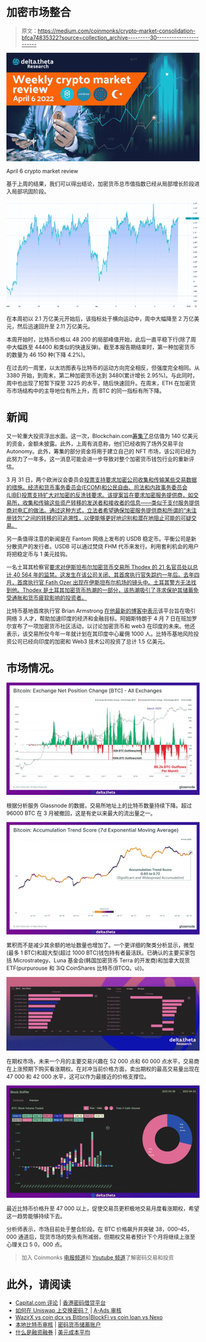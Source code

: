# 加密市场整合

> 原文：<https://medium.com/coinmonks/crypto-market-consolidation-bfca74835322?source=collection_archive---------30----------------------->

![](img/7e8d6d23fc8d4458b8f1874521646692.png)

April 6 crypto market review

基于上周的结果，我们可以得出结论，加密货币总市值指数已经从局部增长阶段进入局部巩固阶段。

![](img/9d5d937d82f91bd8b4d6708141b9739d.png)

在本周初以 2.1 万亿美元开始后，该指标处于横向运动中，周中大幅降至 2 万亿美元，然后迅速回升至 2.11 万亿美元。

本周开始时，比特币价格以 48 200 的局部峰值开始，此后一直平稳下行(除了周中大幅跌至 44400 和类似的快速反弹)。截至本报告期结束时，第一种加密货币的数量为 46 150 种(下降 4.2%)。

在过去的一周里，以太坊图表与比特币的运动方向完全相反，但强度完全相同。从 3380 开始，到周末，第二种加密货币达到 3480(累计增长 2.95%)。与此同时，周中也出现了短暂下探至 3225 的水平，随后快速回升。在周末，ETH 在加密货币市场结构中的主导地位有所上升，而 BTC 的同一指标有所下降。

# 新闻

又一轮重大投资浮出水面。这一次，Blockchain.com[筹集了](https://www.bloomberg.com/news/articles/2022-03-30/blockchain-com-in-talks-for-new-funding-at-14-billion-valuation)总估值为 140 亿美元的资金，金额未披露。此外，上周有消息称，他们已经收购了场外交易平台 Autonomy。此外，筹集的部分资金将用于建立自己的 NFT 市场，该公司已经为此努力了一年多。这一消息可能会进一步导致对整个加密货币钱包行业的重新评估。

3 月 31 日，两个欧洲议会委员会[投票支持要求加密公司收集和传输某些交易数据的措施。经济和货币事务委员会(ECOM)和公民自由、司法和内政事务委员会(LIBE)投票支持扩大对加密的反洗钱要求。该提案旨在要求加密服务提供商，如交易所，收集和传输这些资产转移的发送者和接收者的信息——类似于支付服务提供商对电汇的做法。通过这种方式，立法者希望确保加密服务提供商和所谓的“未注册钱包”之间的转移的可追溯性，以便能够更好地识别和潜在地阻止可能的可疑交易。](https://www.theblockcrypto.com/linked/140034/eu-parliament-approves-rules-targeting-transfers-to-unhosted-crypto-wallets)

另一条值得注意的新闻是在 Fantom 网络上发布的 USDB 稳定币。平衡公司是新分散资产的发行者。USDB 可以通过焚烧 FHM 代币来发行。利用套利机会的用户将把稳定币与 1 美元挂钩。

一名土耳其检察官[要求对伊斯坦布尔加密货币交易所 Thodex 的 21 名官员处以总计 40 564 年的监禁。这发生在该公司关闭、其首席执行官失踪约一年后。去年四月，首席执行官 Fatih Ozer 出现在伊斯坦布尔机场的镜头中。土耳其警方无法找到他。Thodex 是土耳其加密货币热潮的一部分，该热潮吸引了寻求保护其储蓄免受通胀和货币疲软影响的投资者。](https://news.bitcoin.com/prosecutor-seeks-thousands-of-years-of-prison-for-missing-ceo-of-turkish-crypto-exchange-thodex/)

比特币基地首席执行官 Brian Armstrong [在他最新的博客中表示](https://blog.coinbase.com/namaste-india-8eb5136541c8)该平台旨在吸引网络 3 人才，帮助加速印度的经济和金融目标。阿姆斯特朗于 4 月 7 日在班加罗尔宣布了一项加密货币社区活动，以讨论加密货币和 web3 在印度的未来。他还表示，该交易所仅今年一年就计划在其印度中心雇佣 1000 人。比特币基地风险投资公司已经向印度的加密和 Web3 技术公司投资了总计 1.5 亿美元。

# 市场情况。

![](img/93c3d6ee077712d2f75f4c3310a2c717.png)

根据分析服务 Glassnode 的数据，交易所地址上的比特币数量持续下降。超过 96000 BTC 在 3 月被撤回，这是有史以来最大的流出量之一。

![](img/f374cba85e88f0a5fe86d4d113c8e05b.png)

累积而不是减少其余额的地址数量也增加了。一个更详细的聚类分析显示，微型(最多 1 BTC)和超大型(超过 1000 BTC)钱包持有者最活跃。已确认的主要买家包括 Microstrategy、Luna 基金会(韩国加密货币 Terra 的开发商)和加拿大现货 ETF(purpurouse 和 3iQ CoinShares 比特币(BTCQ。u))。

![](img/9aaa1f91d6be02dd3420d28a41b241b8.png)

在期权市场，未来一个月的主要交易兴趣在 52 000 点和 60 000 点水平，交易商在上涨预期下购买看涨期权。在对冲当前价格方面，卖出期权的最高交易量出现在 47 000 和 42 000 水平，这可以作为最接近的价格支撑位。

![](img/ef00f92df0e09390a3992c3fca30e956.png)

最近比特币价格升至 47 000 以上，促使交易员更积极地交易月度看涨期权，希望这一趋势能够持续下去。

分析师表示，市场目前处于整合阶段。在 BTC 价格飙升并突破 38，000–45，000 通道后，现货市场的势头有所减弱，但期权交易者预计下个月将继续上涨至心理关口 5 0，000 点。

> 加入 Coinmonks [电报频道](https://t.me/coincodecap)和 [Youtube 频道](https://www.youtube.com/c/coinmonks/videos)了解密码交易和投资

# 此外，请阅读

*   [Capital.com 评论](https://coincodecap.com/capital-com-review) | [香港密码借贷平台](https://coincodecap.com/crypto-lending-hong-kong)
*   [如何在 Uniswap 上交换密码？](https://coincodecap.com/swap-crypto-on-uniswap) | [A-Ads 审核](https://coincodecap.com/a-ads-review)
*   [WazirX vs coin dcx vs Bitbns](/coinmonks/wazirx-vs-coindcx-vs-bitbns-149f4f19a2f1)|[BlockFi vs coin loan vs Nexo](/coinmonks/blockfi-vs-coinloan-vs-nexo-cb624635230d)
*   [本地比特币审核](/coinmonks/localbitcoins-review-6cc001c6ed56) | [密码货币储蓄账户](https://coincodecap.com/cryptocurrency-savings-accounts)
*   [什么是融资融券](https://coincodecap.com/margin-trading) | [美元成本平均](https://coincodecap.com/dca)